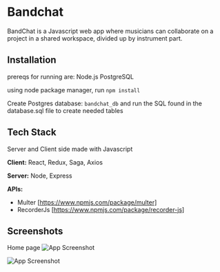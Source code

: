 
# Bandchat

BandChat is a Javascript web app where musicians can collaborate on a project in a shared workspace, divided up by instrument part.

## Installation

prereqs for running  are:
Node.js
PostgreSQL


using node package manager, run `npm install` 

Create Postgres database:
`bandchat_db` and run the SQL found in the database.sql file to create needed tables


## Tech Stack

Server and Client side made with Javascript

**Client:** React, Redux, Saga, Axios

**Server:** Node, Express

**APIs:** 
- Multer [https://www.npmjs.com/package/multer]
- RecorderJs [https://www.npmjs.com/package/recorder-js] 


## Screenshots

Home page
![App Screenshot](/Users/asty/programming/prime/tier-2/week-13/bandchat-solo-project/documentation/images/Bandchat_login.png)

![App Screenshot](/Users/asty/programming/prime/tier-2/week-13/bandchat-solo-project/documentation/images/all_projects_screen.png)




